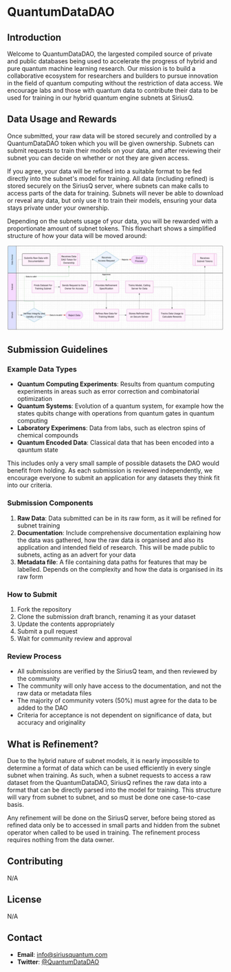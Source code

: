 # QuantumDataDAO

## Introduction

Welcome to QuantumDataDAO, the largested compiled source of private and public databases being used to accelerate the progress of hybrid and pure quantum machine learning research. Our mission is to build a collaborative ecosystem for researchers and builders to pursue innovation in the field of quantum computing without the restriction of data access. We encourage labs and those with quantum data to contribute their data to be used for training in our hybrid quantum engine subnets at SiriusQ.

## Data Usage and Rewards

Once submitted, your raw data will be stored securely and controlled by a QuantumDataDAO token which you will be given ownership. Subnets can submit requests to train their models on your data, and after reviewing their subnet you can decide on whether or not they are given access.

If you agree, your data will be refined into a suitable format to be fed directly into the subnet's model for training. All data (including refined) is stored securely on the SiriusQ server, where subnets can make calls to access parts of the data for training. Subnets will never be able to download or reveal any data, but only use it to train their models, ensuring your data stays private under your ownership.

Depending on the subnets usage of your data, you will be rewarded with a proportionate amount of subnet tokens. This flowchart shows a simplified structure of how your data will be moved around:

![Data Usage Flowchart](images/flowchart.jpg)

## Submission Guidelines

### Example Data Types
- **Quantum Computing Experiments**: Results from quantum computing experiments in areas such as error correction and combinatorial optimization
- **Quantum Systems**: Evolution of a quantum system, for example how the states qubits change with operations from quantum gates in quantum computing
- **Laboratory Experimens**: Data from labs, such as electron spins of chemical compounds
- **Quantum Encoded Data**: Classical data that has been encoded into a qauntum state

This includes only a very small sample of possible datasets the DAO would benefit from holding. As each submission is reviewed independently, we encourage everyone to submit an application for any datasets they think fit into our criteria.

### Submission Components
1. **Raw Data**: Data submitted can be in its raw form, as it will be refined for subnet training
2. **Documentation**: Include comprehensive documentation explaining how the data was gathered, how the raw data is organised and also its application and intended field of research. This will be made public to subnets, acting as an advert for your data
5. **Metadata file**: A file containing data paths for features that may be labelled. Depends on the complexity and how the data is organised in its raw form

### How to Submit
1. Fork the repository
2. Clone the submission draft branch, renaming it as your dataset
3. Update the contents appropriately
5. Submit a pull request
6. Wait for community review and approval

### Review Process
- All submissions are verified by the SiriusQ team, and then reviewed by the community
- The community will only have access to the documentation, and not the raw data or metadata files
- The majority of community voters (50%) must agree for the data to be added to the DAO
- Criteria for acceptance is not dependent on significance of data, but accuracy and originality

## What is Refinement?

Due to the hybrid nature of subnet models, it is nearly impossible to determine a format of data which can be used efficiently in every single subnet when training. As such, when a subnet requests to access a raw dataset from the QuantumDataDAO, SiriusQ refines the raw data into a format that can be directly parsed into the model for training. This structure will vary from subnet to subnet, and so must be done one case-to-case basis.

Any refinement will be done on the SiriusQ server, before being stored as refined data only be to accessed in small parts and hidden from the subnet operator when called to be used in training. The refinement process requires nothing from the data owner.

## Contributing

N/A

## License

N/A

## Contact

- **Email**: info@siriusquantum.com
- **Twitter**: [@QuantumDataDAO](https://x.com/SiriusQuantum)